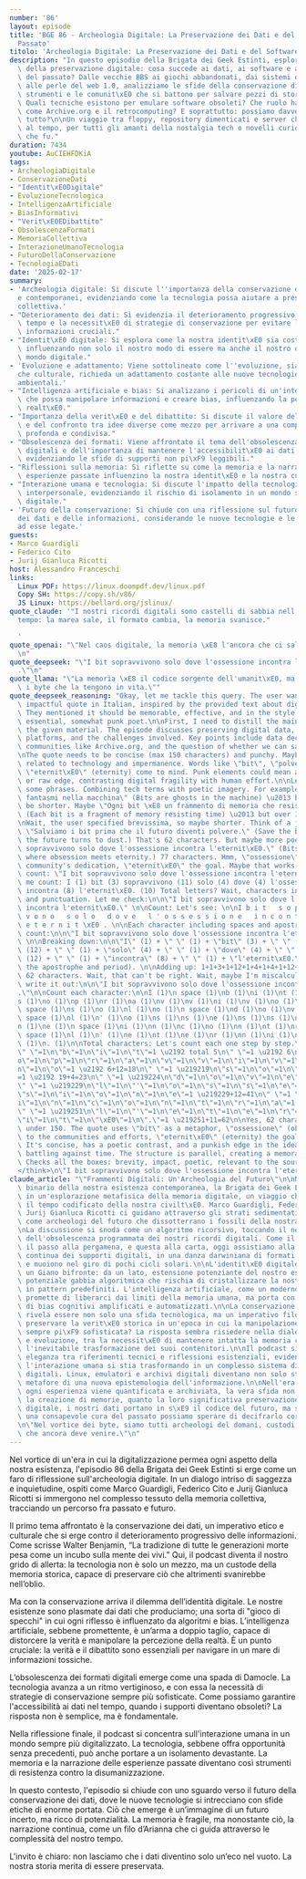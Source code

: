 ```yaml
---
number: '86'
layout: episode
title: 'BGE 86 - Archeologia Digitale: La Preservazione dei Dati e del Software del
  Passato'
titolo: 'Archeologia Digitale: La Preservazione dei Dati e del Software del Passato'
description: "In questo episodio della Brigata dei Geek Estinti, esploriamo il tema\
  \ della preservazione digitale: cosa succede ai dati, ai software e alle piattaforme\
  \ del passato? Dalle vecchie BBS ai giochi abbandonati, dai sistemi operativi dimenticati\
  \ alle perle del web 1.0, analizziamo le sfide della conservazione digitale, gli\
  \ strumenti e le comunit\xE0 che si battono per salvare pezzi di storia informatica.\
  \ Quali tecniche esistono per emulare software obsoleti? Che ruolo hanno progetti\
  \ come Archive.org e il retrocomputing? E soprattutto: possiamo davvero salvare\
  \ tutto?\n\nUn viaggio tra floppy, repository dimenticati e server che resistono\
  \ al tempo, per tutti gli amanti della nostalgia tech o novelli curiosi dell'informatica\
  \ che fu."
duration: 7434
youtube: AuCIEHFDKiA
tags:
- ArcheologiaDigitale
- ConservazioneDati
- "Identit\xE0Digitale"
- EvoluzioneTecnologica
- IntelligenzaArtificiale
- BiasInformativi
- "Verit\xE0EDibattito"
- ObsolescenzaFormati
- MemoriaCollettiva
- InterazioneUmanoTecnologia
- FuturoDellaConservazione
- TecnologiaEDati
date: '2025-02-17'
summary:
- 'Archeologia digitale: Si discute l''importanza della conservazione dei dati storici
  e contemporanei, evidenziando come la tecnologia possa aiutare a preservare la memoria
  collettiva.'
- "Deterioramento dei dati: Si evidenzia il deterioramento progressivo dei dati nel\
  \ tempo e la necessit\xE0 di strategie di conservazione per evitare la perdita di\
  \ informazioni cruciali."
- "Identit\xE0 digitale: Si esplora come la nostra identit\xE0 sia costruita da dati,\
  \ influenzando non solo il nostro modo di essere ma anche il nostro operare nel\
  \ mondo digitale."
- 'Evoluzione e adattamento: Viene sottolineato come l''evoluzione, sia biologica
  che culturale, richieda un adattamento costante alle nuove tecnologie e ai cambiamenti
  ambientali.'
- "Intelligenza artificiale e bias: Si analizzano i pericoli di un'intelligenza artificiale\
  \ che possa manipolare informazioni e creare bias, influenzando la percezione della\
  \ realt\xE0."
- "Importanza della verit\xE0 e del dibattito: Si discute il valore della verit\xE0\
  \ e del confronto tra idee diverse come mezzo per arrivare a una comprensione pi\xF9\
  \ profonda e condivisa."
- "Obsolescenza dei formati: Viene affrontato il tema dell'obsolescenza dei formati\
  \ digitali e dell'importanza di mantenere l'accessibilit\xE0 ai dati nel tempo,\
  \ evidenziando le sfide di supporti non pi\xF9 leggibili."
- "Riflessioni sulla memoria: Si riflette su come la memoria e la narrazione delle\
  \ esperienze passate influenzino la nostra identit\xE0 e la nostra cultura contemporanea."
- "Interazione umana e tecnologia: Si discute l'impatto della tecnologia sulla comunicazione\
  \ interpersonale, evidenziando il rischio di isolamento in un mondo sempre pi\xF9\
  \ digitale."
- 'Futuro della conservazione: Si chiude con una riflessione sul futuro della conservazione
  dei dati e delle informazioni, considerando le nuove tecnologie e le sfide etiche
  ad esse legate.'
guests:
- Marco Guardigli
- Federico Cito
- Jurij Gianluca Ricotti
host: Alessandro Franceschi
links:
  Linux PDF: https://linux.doompdf.dev/linux.pdf
  Copy SH: https://copy.sh/v86/
  JS Linux: https://bellard.org/jslinux/
quote_claude: '"I nostri ricordi digitali sono castelli di sabbia nell''oceano del
  tempo: la marea sale, il formato cambia, la memoria svanisce."

  '
quote_openai: "\"Nel caos digitale, la memoria \xE8 l'ancora che ci salva dall'oblio.\"\
  \n"
quote_deepseek: "\"I bit sopravvivono solo dove l'ossessione incontra l'eternit\xE0\
  .\"\n"
quote_llama: "\"La memoria \xE8 il codice sorgente dell'umanit\xE0, ma i dati sono\
  \ i byte che la tengono in vita.\""
quote_deepseek_reasoning: "Okay, let me tackle this query. The user wants a short,\
  \ impactful quote in Italian, inspired by the provided text about digital preservation.\
  \ They mentioned it should be memorable, effective, and in the style of a modern,\
  \ essential, somewhat punk poet.\n\nFirst, I need to distill the main themes from\
  \ the given material. The episode discusses preserving digital data, old software,\
  \ platforms, and the challenges involved. Key points include data decay, emulation,\
  \ communities like Archive.org, and the question of whether we can save everything.\n\
  \nThe quote needs to be concise (max 150 characters) and punchy. Maybe using metaphors\
  \ related to technology and impermanence. Words like \"bit\", \"polvere\" (dust),\
  \ \"eternit\xE0\" (eternity) come to mind. Punk elements could mean a rebellious\
  \ or raw edge, contrasting digital fragility with human effort.\n\nLet me brainstorm\
  \ some phrases. Combining tech terms with poetic imagery. For example, \"I bit sono\
  \ fantasmi nella macchina\" (Bits are ghosts in the machine) \u2013 but needs to\
  \ be shorter. Maybe \"Ogni bit \xE8 un frammento di memoria che resiste al tempo\"\
  \ (Each bit is a fragment of memory resisting time) \u2013 but over 150 chars.\n\
  \nWait, the user specified brevissima, so maybe shorter. Think of a juxtaposition:\
  \ \"Salviamo i bit prima che il futuro diventi polvere.\" (Save the bits before\
  \ the future turns to dust.) That's 62 characters. But maybe more poetic. \"I bit\
  \ sopravvivono solo dove l'ossessione incontra l'eternit\xE0.\" (Bits survive only\
  \ where obsession meets eternity.) 77 characters. Hmm, \"ossessione\" reflects the\
  \ community's dedication, \"eternit\xE0\" the goal. Maybe that works. Check character\
  \ count: \"I bit sopravvivono solo dove l'ossessione incontra l'eternit\xE0.\" Let\
  \ me count: I (1) bit (3) sopravvivono (11) solo (4) dove (4) l'ossessione (11)\
  \ incontra (8) l'eternit\xE0. (10) Total letters? Wait, characters including spaces\
  \ and punctuation. Let me check:\n\n\"I bit sopravvivono solo dove l'ossessione\
  \ incontra l'eternit\xE0.\" \n\nCount: Let's see: \n\nI b i t   s o p r a v v i\
  \ v o n o   s o l o   d o v e   l ' o s s e s s i o n e   i n c o n t r a   l '\
  \ e t e r n i t \xE0 . \n\nEach character including spaces and apostrophe. Let's\
  \ count:\n\n\"I bit sopravvivono solo dove l'ossessione incontra l'eternit\xE0.\"\
  \ \n\nBreaking down:\n\n\"I\" (1) + \" \" (1) + \"bit\" (3) + \" \" (1) + \"sopravvivono\"\
  \ (12) + \" \" (1) + \"solo\" (4) + \" \" (1) + \"dove\" (4) + \" \" (1) + \"l'ossessione\"\
  \ (12) + \" \" (1) + \"incontra\" (8) + \" \" (1) + \"l'eternit\xE0.\" (11 including\
  \ the apostrophe and period). \n\nAdding up: 1+1+3+1+12+1+4+1+4+1+12+1+8+1+11 =\
  \ 62 characters. Wait, that can't be right. Wait, maybe I'm miscalculating. Let's\
  \ write it out:\n\n\"I bit sopravvivono solo dove l'ossessione incontra l'eternit\xE0\
  .\"\n\nCount each character:\n\nI (1)\n space (1)\nb (1)\ni (1)\nt (1)\n space (1)\n\
  s (1)\no (1)\np (1)\nr (1)\na (1)\nv (1)\nv (1)\ni (1)\nv (1)\no (1)\nn (1)\no (1)\n\
  \ space (1)\ns (1)\no (1)\nl (1)\no (1)\n space (1)\nd (1)\no (1)\nv (1)\ne (1)\n\
  \ space (1)\nl (1)\n' (1)\no (1)\ns (1)\ns (1)\ne (1)\ns (1)\ns (1)\ni (1)\no (1)\n\
  n (1)\ne (1)\n space (1)\ni (1)\nn (1)\nc (1)\no (1)\nn (1)\nt (1)\nr (1)\na (1)\n\
  \ space (1)\nl (1)\n' (1)\ne (1)\nt (1)\ne (1)\nr (1)\nn (1)\ni (1)\nt (1)\n\xE0\
  \ (1)\n. (1)\n\nTotal characters: Let's count each one step by step.\n\n\"I\" =1\n\
  \" \"=1\n\"b\"=1\n\"i\"=1\n\"t\"=1 \u2192 total 5\n\" \"=1 \u2192 6\n\"s\"=1\n\"\
  o\"=1\n\"p\"=1\n\"r\"=1\n\"a\"=1\n\"v\"=1\n\"v\"=1\n\"i\"=1\n\"v\"=1\n\"o\"=1\n\"\
  n\"=1\n\"o\"=1 \u2192 6+12=18\n\" \"=1 \u219219\n\"s\"=1\n\"o\"=1\n\"l\"=1\n\"o\"\
  =1 \u2192 19+4=23\n\" \"=1 \u219224\n\"d\"=1\n\"o\"=1\n\"v\"=1\n\"e\"=1 \u219224+4=28\n\
  \" \"=1 \u219229\n\"l\"=1\n\"'\"=1\n\"o\"=1\n\"s\"=1\n\"s\"=1\n\"e\"=1\n\"s\"=1\n\
  \"s\"=1\n\"i\"=1\n\"o\"=1\n\"n\"=1\n\"e\"=1 \u219229+12=41\n\" \"=1 \u219242\n\"\
  i\"=1\n\"n\"=1\n\"c\"=1\n\"o\"=1\n\"n\"=1\n\"t\"=1\n\"r\"=1\n\"a\"=1 \u219242+8=50\n\
  \" \"=1 \u219251\n\"l\"=1\n\"'\"=1\n\"e\"=1\n\"t\"=1\n\"e\"=1\n\"r\"=1\n\"n\"=1\n\
  \"i\"=1\n\"t\"=1\n\"\xE0\"=1\n\".\"=1 \u219251+11=62\n\nYes, 62 characters. That's\
  \ under 150. The quote uses \"bit\" as a metaphor, \"ossessione\" (obsession) refers\
  \ to the communities and efforts, \"eternit\xE0\" (eternity) the goal of preservation.\
  \ It's concise, has a poetic contrast, and a punkish edge in the idea of obsession\
  \ battling against time. The structure is parallel, creating a memorable phrase.\
  \ Checks all the boxes: brevity, impact, poetic, relevant to the source material.\n\
  </think>\n\"I bit sopravvivono solo dove l'ossessione incontra l'eternit\xE0.\"\n"
claude_article: "\"Frammenti Digitali: Un'Archeologia del Futuro\"\n\nNel labirinto\
  \ binario della nostra esistenza contemporanea, la Brigata dei Geek Estinti si avventura\
  \ in un'esplorazione metafisica della memoria digitale, un viaggio che attraversa\
  \ il tempo codificato della nostra civilt\xE0. Marco Guardigli, Federico Cito e\
  \ Jurij Gianluca Ricotti ci guidano attraverso gli strati sedimentati dei dati,\
  \ come archeologi del futuro che dissotterrano i fossili della nostra era informatica.\n\
  \nLa discussione si snoda come un algoritmo ricorsivo, toccando il nervo scoperto\
  \ dell'obsolescenza programmata dei nostri ricordi digitali. Come il papiro ha ceduto\
  \ il passo alla pergamena, e questa alla carta, oggi assistiamo alla metamorfosi\
  \ continua dei supporti digitali, in una danza darwiniana di formati che nascono\
  \ e muoiono nel giro di pochi cicli solari.\n\nL'identit\xE0 digitale emerge come\
  \ un Giano bifronte: da un lato, estensione potenziante del nostro essere, dall'altro,\
  \ potenziale gabbia algoritmica che rischia di cristallizzare la nostra essenza\
  \ in pattern predefiniti. L'intelligenza artificiale, come un moderno Prometeo,\
  \ promette di liberarci dai limiti della memoria umana, ma porta con s\xE9 il rischio\
  \ di bias cognitivi amplificati e automatizzati.\n\nLa conservazione dei dati si\
  \ rivela essere non solo una sfida tecnologica, ma un imperativo filosofico. Come\
  \ preservare la verit\xE0 storica in un'epoca in cui la manipolazione digitale diventa\
  \ sempre pi\xF9 sofisticata? La risposta sembra risiedere nella dialettica tra preservazione\
  \ e evoluzione, tra la necessit\xE0 di mantenere intatta la memoria collettiva e\
  \ l'inevitabile trasformazione dei suoi contenitori.\n\nIl podcast si muove con\
  \ eleganza tra riferimenti tecnici e riflessioni esistenziali, evidenziando come\
  \ l'interazione umana si stia trasformando in un complesso sistema di mediazioni\
  \ digitali. Linux, emulatori e archivi digitali diventano non solo strumenti, ma\
  \ metafore di una nuova epistemologia dell'informazione.\n\nNell'era dei bit, dove\
  \ ogni esperienza viene quantificata e archiviata, la vera sfida non \xE8 tanto\
  \ la creazione di memorie, quanto la loro significativa preservazione. Come un DNA\
  \ digitale, i nostri dati portano in s\xE9 il codice del futuro, ma solo attraverso\
  \ una consapevole cura del passato possiamo sperare di decifrarlo correttamente.\n\
  \n\"Nel vortice dei byte, siamo tutti archeologi del domani, custodi di una memoria\
  \ che ancora deve venire.\"\n"
---
```

Nel vortice di un'era in cui la digitalizzazione permea ogni aspetto della nostra esistenza, l'episodio 86 della Brigata dei Geek Estinti si erge come un faro di riflessione sull'archeologia digitale. In un dialogo intriso di saggezza e inquietudine, ospiti come Marco Guardigli, Federico Cito e Jurij Gianluca Ricotti si immergono nel complesso tessuto della memoria collettiva, tracciando un percorso fra passato e futuro.

Il primo tema affrontato è la conservazione dei dati, un imperativo etico e culturale che si erge contro il deterioramento progressivo delle informazioni. Come scrisse Walter Benjamin, “La tradizione di tutte le generazioni morte pesa come un incubo sulla mente dei vivi.” Qui, il podcast diventa il nostro grido di allerta: la tecnologia non è solo un mezzo, ma un custode della memoria storica, capace di preservare ciò che altrimenti svanirebbe nell’oblio.

Ma con la conservazione arriva il dilemma dell’identità digitale. Le nostre esistenze sono plasmate dai dati che produciamo; una sorta di "gioco di specchi" in cui ogni riflesso è influenzato da algoritmi e bias. L’intelligenza artificiale, sebbene promettente, è un’arma a doppio taglio, capace di distorcere la verità e manipolare la percezione della realtà. È un punto cruciale: la verità e il dibattito sono essenziali per navigare in un mare di informazioni tossiche.

L’obsolescenza dei formati digitali emerge come una spada di Damocle. La tecnologia avanza a un ritmo vertiginoso, e con essa la necessità di strategie di conservazione sempre più sofisticate. Come possiamo garantire l'accessibilità ai dati nel tempo, quando i supporti diventano obsoleti? La risposta non è semplice, ma è fondamentale.

Nella riflessione finale, il podcast si concentra sull'interazione umana in un mondo sempre più digitalizzato. La tecnologia, sebbene offra opportunità senza precedenti, può anche portare a un isolamento devastante. La memoria e la narrazione delle esperienze passate diventano così strumenti di resistenza contro la disumanizzazione.

In questo contesto, l'episodio si chiude con uno sguardo verso il futuro della conservazione dei dati, dove le nuove tecnologie si intrecciano con sfide etiche di enorme portata. Ciò che emerge è un’immagine di un futuro incerto, ma ricco di potenzialità. La memoria è fragile, ma nonostante ciò, la narrazione continua, come un filo d’Arianna che ci guida attraverso le complessità del nostro tempo. 

L'invito è chiaro: non lasciamo che i dati diventino solo un’eco nel vuoto. La nostra storia merita di essere preservata.
